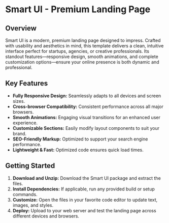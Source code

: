 # Smart UI - Premium Landing Page

## Overview
Smart UI is a modern, premium landing page designed to impress. Crafted with usability and aesthetics in mind, this template delivers a clean, intuitive interface perfect for startups, agencies, or creative professionals. Its standout features—responsive design, smooth animations, and complete customization options—ensure your online presence is both dynamic and professional.

## Key Features
- **Fully Responsive Design:** Seamlessly adapts to all devices and screen sizes.
- **Cross-browser Compatibility:** Consistent performance across all major browsers.
- **Smooth Animations:** Engaging visual transitions for an enhanced user experience.
- **Customizable Sections:** Easily modify layout components to suit your brand.
- **SEO-Friendly Markup:** Optimized to support your search engine performance.
- **Lightweight & Fast:** Optimized code ensures quick load times.

## Getting Started
1. **Download and Unzip:** Download the Smart UI package and extract the files.
2. **Install Dependencies:** If applicable, run any provided build or setup commands.
3. **Customize:** Open the files in your favorite code editor to update text, images, and styles.
4. **Deploy:** Upload to your web server and test the landing page across different devices and browsers.
